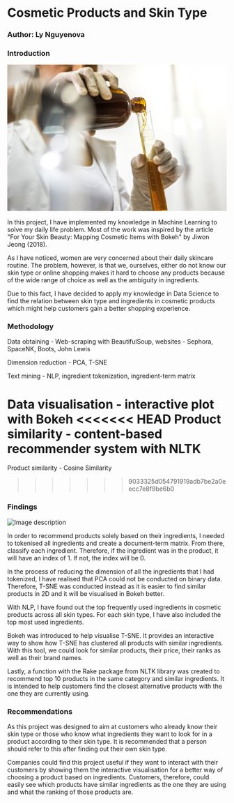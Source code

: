# Cosmetic Products and Skin Type

### Author: Ly Nguyenova

### Introduction
![Image description](images/bee-naturalles-IRM9qgZdlW0-unsplash.jpg)

In this project, I have implemented my knowledge in Machine Learning to solve my daily life problem. Most of the work was inspired by the article "For Your Skin Beauty: Mapping Cosmetic Items with Bokeh" by Jiwon Jeong (2018). 

As I have noticed, women are very concerned about their daily skincare routine. The problem, however, is that we, ourselves, either do not know our skin type or online shopping makes it hard to choose any products because of the wide range of choice as well as the ambiguity in ingredients.

Due to this fact, I have decided to apply my knowledge in Data Science to find the relation between skin type and ingredients in cosmetic products which might help customers gain a better shopping experience.

### Methodology

Data obtaining - Web-scraping with BeautifulSoup, websites - Sephora, SpaceNK, Boots, John Lewis

Dimension reduction - PCA, T-SNE

Text mining - NLP, ingredient tokenization, ingredient-term matrix

Data visualisation - interactive plot with Bokeh
<<<<<<< HEAD
Product similarity - content-based recommender system with NLTK
=======

Product similarity - Cosine Similarity
>>>>>>> 9033325d054791919adb7be2a0eecc7e8f9be6b0

### Findings
![Image description](images/charisse-kenion-3bdSGpKVAmk-unsplash.jpg)

In order to recommend products solely based on their ingredients, I needed to tokenised all ingredients and create a document-term matrix. From there, classify each ingredient. Therefore, if the ingredient was in the product, it will have an index of 1. If not, the index will be 0.

In the process of reducing the dimension of all the ingredients that I had tokenized, I have realised that PCA could not be conducted on binary data. Therefore, T-SNE was conducted instead as it is easier to find similar products in 2D and it will be visualised in Bokeh better.

With NLP, I have found out the top frequently used ingredients in cosmetic products across all skin types. For each skin type, I have also included the top most used ingredients. 

Bokeh was introduced to help visualise T-SNE. It provides an interactive way to show how T-SNE has clustered all products with similar ingredients. With this tool, we could look for similar products, their price, their ranks as well as their brand names.

Lastly, a function with the Rake package from NLTK library was created to recommend top 10 products in the same category and similar ingredients. It is intended to help customers find the closest alternative products with the one they are currently using.

### Recommendations

As this project was designed to aim at customers who already know their skin type or those who know what ingredients they want to look for in a product according to their skin type. It is recommended that a person should refer to this after finding out their own skin type.

Companies could find this project useful if they want to interact with their customers by showing them the interactive visualisation for a better way of choosing a product based on ingredients. Customers, therefore, could easily see which products have similar ingredients as the one they are using and what the ranking of those products are.
